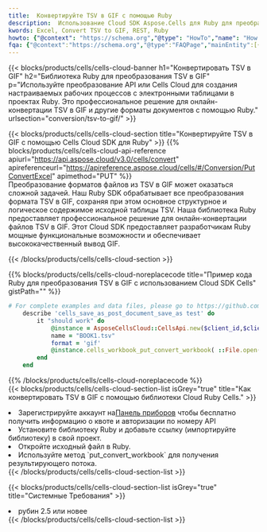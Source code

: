 ```yaml
---
title:  Конвертируйте TSV в GIF с помощью Ruby
description:  Использование Cloud SDK Aspose.Cells для Ruby для преобразования файла формата TSV в файл формата GIF.
kwords: Excel, Convert TSV to GIF, REST, Ruby
howto: {"@context": "https://schema.org","@type": "HowTo","name": "How to convert TSV to GIF using the Cells Cloud Ruby library.","description": "How to convert TSV to GIF using the Cells Cloud Ruby library.","image": {"@type": "ImageObject"},"url": "/ruby/conversion/tsv-to-gif/","step": [{ "@type": "HowToStep","name": "How to convert TSV to GIF using the Cells Cloud Ruby library. step 1", "image": {"@type": "ImageObject",},"url": "/ruby/conversion/tsv-to-gif/","text": "Register an account at <a href='https://dashboard.aspose.cloud/'>Dashboard</a> to get free API quota & authorization details",},{ "@type": "HowToStep","name": "How to convert TSV to GIF using the Cells Cloud Ruby library. step 1", "image": {"@type": "ImageObject",},"url": "/ruby/conversion/tsv-to-gif/","text": "Install Ruby library and add the reference (import the library) to your project.",},{ "@type": "HowToStep","name": "How to convert TSV to GIF using the Cells Cloud Ruby library. step 1", "image": {"@type": "ImageObject",},"url": "/ruby/conversion/tsv-to-gif/","text": "Open the source file in Ruby.",},{ "@type": "HowToStep","name": "How to convert TSV to GIF using the Cells Cloud Ruby library. step 1", "image": {"@type": "ImageObject",},"url": "/ruby/conversion/tsv-to-gif/","text": "Use the `put_convert_workbook` method to retrieve the resulting stream.",}, ],"supply": {"@type": "HowToSupply","name": "document"},"tool": [{"@type": "HowToTool","name": "RubyMine, Visual Studio Code, Aptana Studio, NetBeans"},{"@type": "HowToTool","name": "Aspose Cells"}],"totalTime": "PT6M"}
fqa: {"@context":"https://schema.org","@type":"FAQPage","mainEntity":[{"@type":"Question","name":"Why convert file formats in C# using REST API?","acceptedAnswer":{"@type":"Answer","text":"Documents are encoded in many ways, and some files may be incompatible with the software you use. To open and read such files, just convert them to appropriate file formats.<br/><ol><li>Install .NET SDK and add the reference (import the library) to your project.</li><li>Open the source file in C# using REST API.</li><li>Call the PutConvertWorkbookRequest() method, passing an output filename with required extension.</li><li>Get the result of conversion as a separate file.</li></ol>"}},{"@type":"Question","name":"What file formats can I convert with your C# library?","acceptedAnswer":{"@type":"Answer","text":"We support a variety of file formats for conversion using .NET library, including XLSX, Excel, xls , PDF, CSV, HTML, Markdown, XML, PNG, JPG, TIFF, Json, TXT and many more."}},{"@type":"Question","name":"What is the maximum allowed file size for conversion using this .NET library?","acceptedAnswer":{"@type":"Answer","text":"There are no file size limits for format conversions using .NET library."}}]}
---
```

{{< blocks/products/cells/cells-cloud-banner h1="Конвертировать TSV в GIF" h2="Библиотека Ruby для преобразования TSV в GIF" p="Используйте преобразование API или Cells Cloud для создания настраиваемых рабочих процессов с электронными таблицами в проектах Ruby. Это профессиональное решение для онлайн-конвертации TSV в GIF и другие форматы документов с помощью Ruby." urlsection="conversion/tsv-to-gif/" >}}

{{< blocks/products/cells/cells-cloud-section title="Конвертируйте TSV в GIF с помощью Cells Cloud SDK для Ruby" >}}
{{% blocks/products/cells/cells-cloud-api-reference apiurl="https://api.aspose.cloud/v3.0/cells/convert" apireferenceurl="https://apireference.aspose.cloud/cells/#/Conversion/PutConvertExcel" apimethod="PUT" %}}
<br/>
Преобразование форматов файлов из TSV в GIF может оказаться сложной задачей. Наш Ruby SDK обрабатывает все преобразования формата TSV в GIF, сохраняя при этом основное структурное и логическое содержимое исходной таблицы TSV. Наша библиотека Ruby предоставляет профессиональное решение для онлайн-конвертации файлов TSV в GIF. Этот Cloud SDK предоставляет разработчикам Ruby мощные функциональные возможности и обеспечивает высококачественный вывод GIF.

{{< /blocks/products/cells/cells-cloud-section >}}

{{% blocks/products/cells/cells-cloud-noreplacecode title="Пример кода Ruby для преобразования TSV в GIF с использованием Cloud SDK Cells" gistPath="" %}}
 
```ruby
# For complete examples and data files, please go to https://github.com/aspose-cells-cloud/aspose-cells-cloud-ruby/
    describe 'cells_save_as_post_document_save_as test' do
        it "should work" do
            @instance = AsposeCellsCloud::CellsApi.new($client_id,$client_secret,"v3.0","https://api.aspose.cloud/")
            name = "BOOK1.tsv"
            format = 'gif'
            @instance.cells_workbook_put_convert_workbook( ::File.open(File.expand_path("data/"+name),"r")  {|io| io.read(io.size) },{:format=>format})     
        end
    end
```
 
{{% /blocks/products/cells/cells-cloud-noreplacecode %}}
<br/>
{{< blocks/products/cells/cells-cloud-section-list isGrey="true" title="Как конвертировать TSV в GIF с помощью библиотеки Cloud Ruby Cells." >}}
<li> Зарегистрируйте аккаунт на<a href="https://dashboard.aspose.cloud/">Панель приборов</a> чтобы бесплатно получить информацию о квоте и авторизации по номеру API</li>
<li>Установите библиотеку Ruby и добавьте ссылку (импортируйте библиотеку) в свой проект.</li>
<li>Откройте исходный файл в Ruby.</li>
<li>Используйте метод `put_convert_workbook` для получения результирующего потока.</li>
{{< /blocks/products/cells/cells-cloud-section-list >}}

{{< blocks/products/cells/cells-cloud-section-list isGrey="true" title="Системные Требования" >}}
<li>рубин 2.5 или новее</li>
{{< /blocks/products/cells/cells-cloud-section-list >}}
